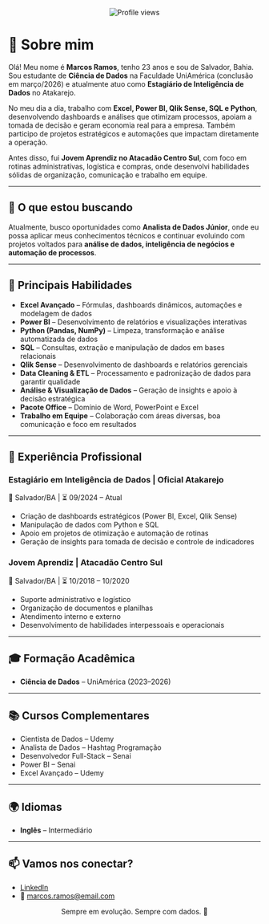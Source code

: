 <p align="center">
  <img src="https://komarev.com/ghpvc/?username=marcosramos26&color=0e75b6" alt="Profile views"/>
</p>

# 👋 Sobre mim

Olá! Meu nome é **Marcos Ramos**, tenho 23 anos e sou de Salvador, Bahia.  
Sou estudante de **Ciência de Dados** na Faculdade UniAmérica (conclusão em março/2026) e atualmente atuo como **Estagiário de Inteligência de Dados** no Atakarejo.

No meu dia a dia, trabalho com **Excel, Power BI, Qlik Sense, SQL e Python**, desenvolvendo dashboards e análises que otimizam processos, apoiam a tomada de decisão e geram economia real para a empresa. Também participo de projetos estratégicos e automações que impactam diretamente a operação.

Antes disso, fui **Jovem Aprendiz no Atacadão Centro Sul**, com foco em rotinas administrativas, logística e compras, onde desenvolvi habilidades sólidas de organização, comunicação e trabalho em equipe.

---

## 🚀 O que estou buscando

Atualmente, busco oportunidades como **Analista de Dados Júnior**, onde eu possa aplicar meus conhecimentos técnicos e continuar evoluindo com projetos voltados para **análise de dados, inteligência de negócios e automação de processos**.

---

## 🧠 Principais Habilidades

- **Excel Avançado** – Fórmulas, dashboards dinâmicos, automações e modelagem de dados  
- **Power BI** – Desenvolvimento de relatórios e visualizações interativas  
- **Python (Pandas, NumPy)** – Limpeza, transformação e análise automatizada de dados  
- **SQL** – Consultas, extração e manipulação de dados em bases relacionais  
- **Qlik Sense** – Desenvolvimento de dashboards e relatórios gerenciais  
- **Data Cleaning & ETL** – Processamento e padronização de dados para garantir qualidade  
- **Análise & Visualização de Dados** – Geração de insights e apoio à decisão estratégica  
- **Pacote Office** – Domínio de Word, PowerPoint e Excel  
- **Trabalho em Equipe** – Colaboração com áreas diversas, boa comunicação e foco em resultados

---

## 💼 Experiência Profissional

### Estagiário em Inteligência de Dados | Oficial Atakarejo  
📍 Salvador/BA | ⏳ 09/2024 – Atual  
- Criação de dashboards estratégicos (Power BI, Excel, Qlik Sense)  
- Manipulação de dados com Python e SQL  
- Apoio em projetos de otimização e automação de rotinas  
- Geração de insights para tomada de decisão e controle de indicadores

### Jovem Aprendiz | Atacadão Centro Sul  
📍 Salvador/BA | ⏳ 10/2018 – 10/2020  
- Suporte administrativo e logístico  
- Organização de documentos e planilhas  
- Atendimento interno e externo  
- Desenvolvimento de habilidades interpessoais e operacionais

---

## 🎓 Formação Acadêmica

- **Ciência de Dados** – UniAmérica (2023–2026)

---

## 📚 Cursos Complementares

- Cientista de Dados – Udemy  
- Analista de Dados – Hashtag Programação  
- Desenvolvedor Full-Stack – Senai  
- Power BI – Senai  
- Excel Avançado – Udemy

---

## 🌍 Idiomas

- **Inglês** – Intermediário

---

## 📫 Vamos nos conectar?

- [LinkedIn](https://www.linkedin.com/in/marcosramos26)  
- 📧 marcos.ramos@email.com

<p align="center">
  Sempre em evolução. Sempre com dados. 🚀
</p>
